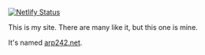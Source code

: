 [![Netlify Status](https://api.netlify.com/api/v1/badges/0d2b5635-6adb-43a0-a067-0c2ab993aad3/deploy-status)](https://app.netlify.com/sites/arp242/deploys)

This is my site. There are many like it, but this one is mine.

It's named [arp242.net](http://arp242.net).
